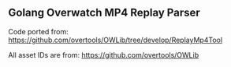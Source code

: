 ## Golang Overwatch MP4 Replay Parser

Code ported from: https://github.com/overtools/OWLib/tree/develop/ReplayMp4Tool

All asset IDs are from: https://github.com/overtools/OWLib